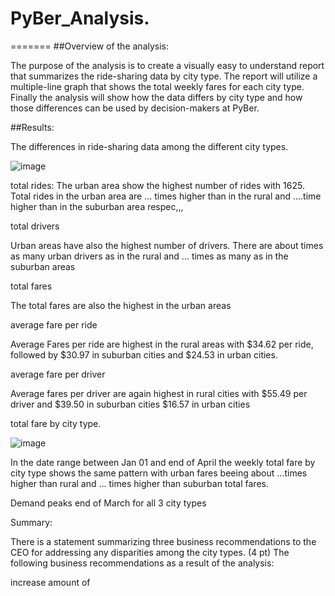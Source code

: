 # PyBer_Analysis.
=======
##Overview of the analysis:

The purpose of the analysis is to create a visually easy to understand report that summarizes the ride-sharing data by city type. 
The report will utilize a multiple-line graph that shows the total weekly fares for each city type. 
Finally the analysis will show how the data differs by city type and how those differences can be used by decision-makers at PyBer.

##Results:

The differences in ride-sharing data among the different city types. 



![image](https://user-images.githubusercontent.com/91682586/141694416-9d3ff3de-9b46-4301-8e89-68c6695c0604.png)

total rides:
The urban area show the highest number of rides with 1625.
Total rides in the urban area are ... times higher than in the rural and ....time higher than in the suburban area respec,,,

total drivers

Urban areas have also the highest number of drivers.
There are about  times as many urban drivers as in the rural and ... times as many as in the suburban areas

total fares

The total fares are also the highest in the urban areas

average fare per ride 

Average Fares per ride are highest in the rural areas with $34.62 per ride, followed by $30.97 in suburban cities and
$24.53 in urban cities.

average fare per driver

Average fares per driver are again highest in rural cities with $55.49 per driver and
$39.50 in suburban cities
$16.57 in urban cities

total fare by city type. 

![image](https://user-images.githubusercontent.com/91682586/141694474-229b85a9-d45d-4725-903f-2dc2ca522210.png)

In the date range between  Jan 01  and end of April the weekly total fare by city type shows the same pattern with
urban fares beeing about ...times higher than rural and ... times higher than suburban total fares.

Demand peaks end of March for all 3 city types


Summary:

There is a statement summarizing three business recommendations to the CEO for addressing any disparities among the city types. (4 pt)
The following business recommendations as a result of the analysis:

increase amount  of 
